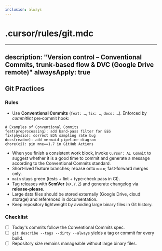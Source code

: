 ```yaml
---
inclusion: always
---
```

# .cursor/rules/git.mdc
---
description: "Version control – Conventional Commits, trunk‑based flow & DVC (Google Drive remote)"
alwaysApply: true
-----------------
## Git Practices

### Rules

* Use **Conventional Commits** (`feat: …`, `fix: …`, `docs: …`). Enforced by *commitlint* pre‑commit hook:

```text
# Examples of Conventional Commits
feat(preprocessing): add band-pass filter for EEG
fix(physio): correct EDA sampling rate bug
docs(readme): add mermaid pipeline diagram
chore(ci): pin mne==1.7 in GitHub Actions

```

* When you finish a consistent work block, invoke `Cursor: AI Commit` to suggest whether it is a good time to commit and generate a message according to the Conventional Commits standard.
* Short‑lived feature branches; rebase onto `main`; fast‑forward merges only.
* `main` stays green (tests + lint + type‑check pass in CI).
* Tag releases with **SemVer** (`vX.Y.Z`) and generate changelog via **release‑please**.
* Large data files should be stored externally (Google Drive, cloud storage) and referenced in documentation.
* Keep repository lightweight by avoiding large binary files in Git history.

### Checklist

* [ ] Today's commits follow the Conventional Commits spec.
* [ ] `git describe --tags --dirty --always` yields a tag or commit for every build.
* [ ] Repository size remains manageable without large binary files.
